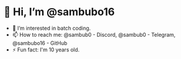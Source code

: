 # 👋 Hi, I’m @sambubo16
- 👀 I’m interested in batch coding.
- 📫 How to reach me: @sambub0 - Discord, @sambub0 - Telegram, @sambubo16 - GitHub
- ⚡ Fun fact: I'm 10 years old.

<!---
sambubo16/sambubo16 is a ✨ special ✨ repository because its `README.md` (this file) appears on your GitHub profile.
You can click the Preview link to take a look at your changes.
--->
